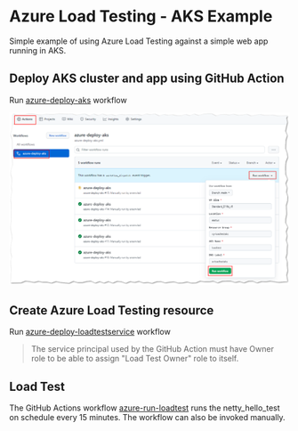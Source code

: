 # Azure Load Testing - AKS Example

Simple example of using Azure Load Testing against a simple web app running in AKS.

## Deploy AKS cluster and app using GitHub Action

Run [azure-deploy-aks](../../actions/workflows/azure-deploy-aks.yml) workflow

!["Deploy AKS using GitHub Action"](images/github-action-aks-deploy.png)

## Create Azure Load Testing resource

Run [azure-deploy-loadtestservice](../../actions/workflows/azure-deploy-loadtestservice.yml) workflow

> The service principal used by the GitHub Action must have Owner role to be able to assign "Load Test Owner" role to itself.

## Load Test

The GitHub Actions workflow [azure-run-loadtest](../../actions/workflows/azure-run-loadtest.yml) runs the netty_hello_test on schedule every 15 minutes. The workflow can also be invoked manually.


